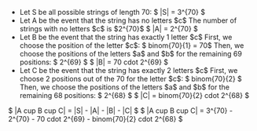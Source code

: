 <ul>
<li> Let S be all possible strings of length 70: $ |S| = 3^{70} $
	<li> Let A be the event that the string has no letters $c$ 
The number of strings with no letters $c$ is $2^{70}$ 
$ |A| = 2^{70} $
	<li> Let B be the event that the string has exactly 1 letter $c$ 
First, we choose the position of the letter $c$: $ binom{70}{1} = 70$ 
Then, we choose the positions of the letters $a$ and $b$ for the remaining 69 positions: $ 2^{69} $ 
$ |B| = 70 cdot 2^{69} $
	<li> Let C be the event that the string has exactly 2 letters $c$ 
First, we choose 2 positions out of the 70 for the letter $c$: $ binom{70}{2} $ 
Then, we choose the positions of the letters $a$ and $b$ for the remaining 68 positions: $ 2^{68} $ 
$ |C| = binom{70}{2} cdot 2^{68} $
</ul>
$ |A cup B cup C| = |S| - |A| - |B| - |C| $ 
$ |A cup B cup C| = 3^{70} - 2^{70} - 70 cdot 2^{69} - binom{70}{2} cdot 2^{68} $
